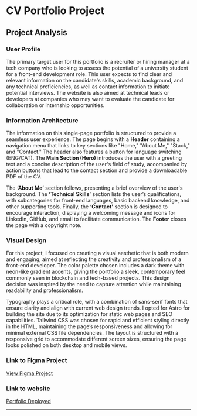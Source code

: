# CV Portfolio Project

## Project Analysis

### User Profile
The primary target user for this portfolio is a recruiter or hiring manager at a tech company who is looking to assess the potential of a university student for a front-end development role. This user expects to find clear and relevant information on the candidate's skills, academic background, and any technical proficiencies, as well as contact information to initiate potential interviews. The website is also aimed at technical leads or developers at companies who may want to evaluate the candidate for collaboration or internship opportunities.

### Information Architecture
The information on this single-page portfolio is structured to provide a seamless user experience. The page begins with a **Header** containing a navigation menu that links to key sections like "Home," "About Me," "Stack," and "Contact." The header also features a button for language switching (ENG/CAT). The **Main Section (Hero)** introduces the user with a greeting text and a concise description of the user's field of study, accompanied by action buttons that lead to the contact section and provide a downloadable PDF of the CV. 

The **‘About Me’** section follows, presenting a brief overview of the user's background. The **‘Technical Skills’** section lists the user’s qualifications, with subcategories for front-end languages, basic backend knowledge, and other supporting tools. Finally, the **‘Contact’** section is designed to encourage interaction, displaying a welcoming message and icons for LinkedIn, GitHub, and email to facilitate communication. The **Footer** closes the page with a copyright note.

### Visual Design
For this project, I focused on creating a visual aesthetic that is both modern and engaging, aimed at reflecting the creativity and professionalism of a front-end developer. The color palette chosen includes a dark theme with neon-like gradient accents, giving the portfolio a sleek, contemporary feel commonly seen in blockchain and tech-based projects. This design decision was inspired by the need to capture attention while maintaining readability and professionalism.

Typography plays a critical role, with a combination of sans-serif fonts that ensure clarity and align with current web design trends. I opted for Astro for building the site due to its optimization for static web pages and SEO capabilities. Tailwind CSS was chosen for rapid and efficient styling directly in the HTML, maintaining the page’s responsiveness and allowing for minimal external CSS file dependencies. The layout is structured with a responsive grid to accommodate different screen sizes, ensuring the page looks polished on both desktop and mobile views.

### Link to Figma Project
[View Figma Project](https://www.figma.com/design/bQkBwzEM6DDyHcKWTH8a8M/%F0%9F%93%97Part-1%3A-Create-your-CV-website?node-id=0-1&t=aYntzIDUYZPhkaZx-1)

### Link to website
[Portfolio Deployed](https://portfolio-sgl.vercel.app/)

---
